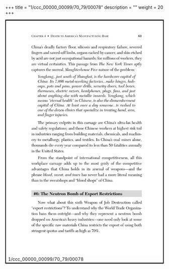 +++
title = "1/ccc_00000_00099/70_79/00078"
description = ""
weight = 20
+++

<table style="border:2px solid black;max-width:800px;max-height:800px;" 
><tr><td>
<img class="center-fit-jpg"
src="/jpg_/out_jpg_dbc_078.jpg">
1/ccc_00000_00099/70_79/00078
</img></td></tr></table>
